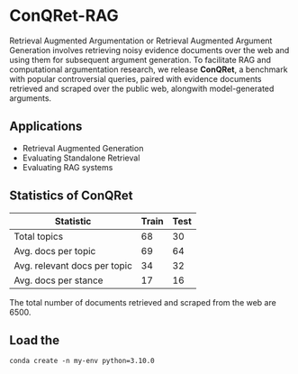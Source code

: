 # ConQRet-RAG
Retrieval Augmented Argumentation or Retrieval Augmented Argument Generation involves retrieving noisy evidence documents over the web and using them for subsequent argument generation. To facilitate RAG and computational argumentation research, we release **ConQRet**, a benchmark with popular controversial queries, paired with evidence documents retrieved and scraped over the public web, alongwith model-generated arguments. 

## Applications
- Retrieval Augmented Generation
- Evaluating Standalone Retrieval
- Evaluating RAG systems

## Statistics of ConQRet
| Statistic                      | Train | Test |
|---------------------------------|-------|------|
| Total topics                    | 68    | 30   |
| Avg. docs per topic             | 69    | 64   |
| Avg. relevant docs per topic    | 34    | 32   |
| Avg. docs per stance            | 17    | 16   |

The total number of documents retrieved and scraped from the web are 6500.

## Load the 

```ssh
conda create -n my-env python=3.10.0
